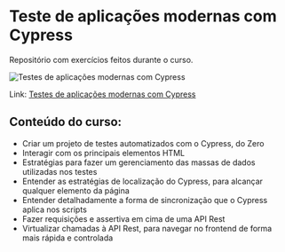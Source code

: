# Teste de aplicações modernas com Cypress
Repositório com exercícios feitos durante o curso.

![Testes de aplicações modernas com Cypress](https://i.ibb.co/QYGP29Z/logo-curso-cypress.jpg)

Link: [Testes de aplicações modernas com Cypress](https://www.udemy.com/course/testes-cypress/)

## Conteúdo do curso:
- Criar um projeto de testes automatizados com o Cypress, do Zero
- Interagir com os principais elementos HTML
- Estratégias para fazer um gerenciamento das massas de dados utilizadas nos testes
- Entender as estratégias de localização do Cypress, para alcançar qualquer elemento da página
- Entender detalhadamente a forma de sincronização que o Cypress aplica nos scripts
- Fazer requisições e assertiva em cima de uma API Rest
- Virtualizar chamadas à API Rest, para navegar no frontend de forma mais rápida e controlada
